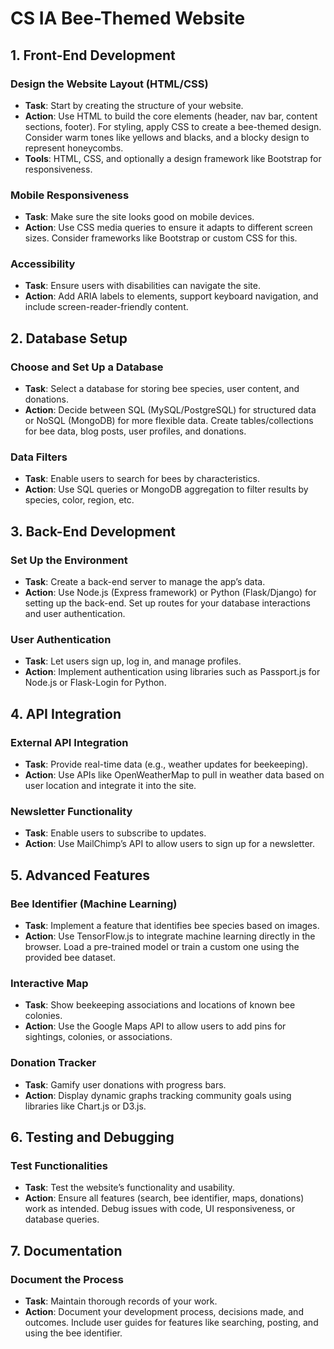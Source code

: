 # CS IA Bee-Themed Website

## 1. Front-End Development

### Design the Website Layout (HTML/CSS)
- **Task**: Start by creating the structure of your website. 
- **Action**: Use HTML to build the core elements (header, nav bar, content sections, footer). For styling, apply CSS to create a bee-themed design. Consider warm tones like yellows and blacks, and a blocky design to represent honeycombs.
- **Tools**: HTML, CSS, and optionally a design framework like Bootstrap for responsiveness.

### Mobile Responsiveness
- **Task**: Make sure the site looks good on mobile devices.
- **Action**: Use CSS media queries to ensure it adapts to different screen sizes. Consider frameworks like Bootstrap or custom CSS for this.

### Accessibility
- **Task**: Ensure users with disabilities can navigate the site.
- **Action**: Add ARIA labels to elements, support keyboard navigation, and include screen-reader-friendly content.

## 2. Database Setup

### Choose and Set Up a Database
- **Task**: Select a database for storing bee species, user content, and donations.
- **Action**: Decide between SQL (MySQL/PostgreSQL) for structured data or NoSQL (MongoDB) for more flexible data. Create tables/collections for bee data, blog posts, user profiles, and donations.

### Data Filters
- **Task**: Enable users to search for bees by characteristics.
- **Action**: Use SQL queries or MongoDB aggregation to filter results by species, color, region, etc.

## 3. Back-End Development

### Set Up the Environment
- **Task**: Create a back-end server to manage the app’s data.
- **Action**: Use Node.js (Express framework) or Python (Flask/Django) for setting up the back-end. Set up routes for your database interactions and user authentication.

### User Authentication
- **Task**: Let users sign up, log in, and manage profiles.
- **Action**: Implement authentication using libraries such as Passport.js for Node.js or Flask-Login for Python.

## 4. API Integration

### External API Integration
- **Task**: Provide real-time data (e.g., weather updates for beekeeping).
- **Action**: Use APIs like OpenWeatherMap to pull in weather data based on user location and integrate it into the site.

### Newsletter Functionality
- **Task**: Enable users to subscribe to updates.
- **Action**: Use MailChimp’s API to allow users to sign up for a newsletter.

## 5. Advanced Features

### Bee Identifier (Machine Learning)
- **Task**: Implement a feature that identifies bee species based on images.
- **Action**: Use TensorFlow.js to integrate machine learning directly in the browser. Load a pre-trained model or train a custom one using the provided bee dataset.

### Interactive Map
- **Task**: Show beekeeping associations and locations of known bee colonies.
- **Action**: Use the Google Maps API to allow users to add pins for sightings, colonies, or associations.

### Donation Tracker
- **Task**: Gamify user donations with progress bars.
- **Action**: Display dynamic graphs tracking community goals using libraries like Chart.js or D3.js.

## 6. Testing and Debugging

### Test Functionalities
- **Task**: Test the website’s functionality and usability.
- **Action**: Ensure all features (search, bee identifier, maps, donations) work as intended. Debug issues with code, UI responsiveness, or database queries.

## 7. Documentation

### Document the Process
- **Task**: Maintain thorough records of your work.
- **Action**: Document your development process, decisions made, and outcomes. Include user guides for features like searching, posting, and using the bee identifier.
